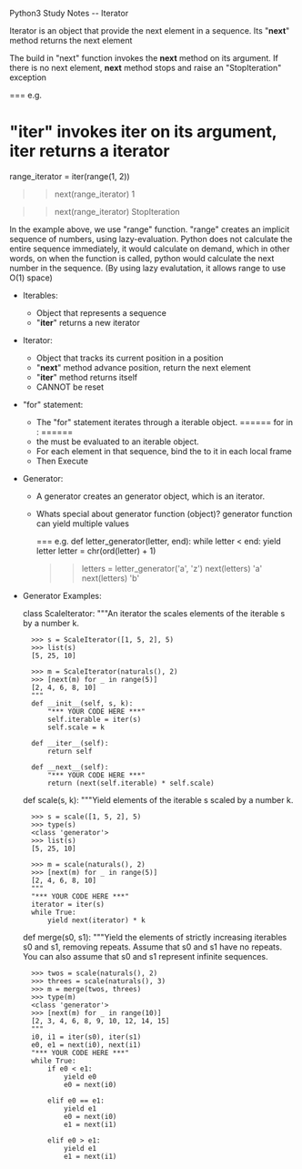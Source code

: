 Python3 Study Notes -- Iterator

Iterator is an object that provide the next element in a sequence.
Its "__next__" method returns the next element

The build in "next" function invokes the __next__ method on its argument.
If there is no next element, __next__ method stops and raise an "StopIteration" exception

=== e.g.
# "iter" invokes __iter__ on its argument, __iter__ returns a iterator
range_iterator = iter(range(1, 2)) 
>> next(range_iterator)
1

>> next(range_iterator)
StopIteration

In the example above, we use "range" function. "range" creates an implicit sequence of numbers, using lazy-evaluation. Python does not calculate the entire sequence immediately, it would calculate on demand, which in other words, on when the function is called, python would calculate the next number in the sequence. (By using lazy evalutation, it allows range to use O(1) space)

+ Iterables:
	- Object that represents a sequence
	- "__iter__" returns a new iterator

+ Iterator:
	- Object that tracks its current position in a position
	- "__next__" method advance position, return the next element
	- "__iter__" method returns itself
	- CANNOT be reset

+ "for" statement:
	- The "for" statement iterates through a iterable object.
	======
	for <name> in <expression>:
		<suit>
	======
	- the <expression> must be evaluated to an iterable object.
	- For each element in that sequence, bind the <name> to it in each local frame
	- Then Execute <suite>

+ Generator:
	- A generator creates an generator object, which is an iterator.
	- Whats special about generator function (object)?
		generator function can yield multiple values

		=== e.g.
		def letter_generator(letter, end):
			while letter < end:
				yield letter
				letter = chr(ord(letter) + 1)

		>> letters = letter_generator('a', 'z')
		>> next(letters)
		'a'
		>> next(letters)
		'b'


+ Generator Examples:

	class ScaleIterator:
	    """An iterator the scales elements of the iterable s by a number k.

	    >>> s = ScaleIterator([1, 5, 2], 5)
	    >>> list(s)
	    [5, 25, 10]

	    >>> m = ScaleIterator(naturals(), 2)
	    >>> [next(m) for _ in range(5)]
	    [2, 4, 6, 8, 10]
	    """
	    def __init__(self, s, k):
	        "*** YOUR CODE HERE ***"
	        self.iterable = iter(s)
	        self.scale = k

	    def __iter__(self):
	        return self

	    def __next__(self):
	        "*** YOUR CODE HERE ***"
	        return (next(self.iterable) * self.scale)


	def scale(s, k):
	    """Yield elements of the iterable s scaled by a number k.

	    >>> s = scale([1, 5, 2], 5)
	    >>> type(s)
	    <class 'generator'>
	    >>> list(s)
	    [5, 25, 10]

	    >>> m = scale(naturals(), 2)
	    >>> [next(m) for _ in range(5)]
	    [2, 4, 6, 8, 10]
	    """
	    "*** YOUR CODE HERE ***"
	    iterator = iter(s)
	    while True:
	        yield next(iterator) * k


	def merge(s0, s1):
	    """Yield the elements of strictly increasing iterables s0 and s1, removing
	    repeats. Assume that s0 and s1 have no repeats. You can also assume that s0
	    and s1 represent infinite sequences.

	    >>> twos = scale(naturals(), 2)
	    >>> threes = scale(naturals(), 3)
	    >>> m = merge(twos, threes)
	    >>> type(m)
	    <class 'generator'>
	    >>> [next(m) for _ in range(10)]
	    [2, 3, 4, 6, 8, 9, 10, 12, 14, 15]
	    """
	    i0, i1 = iter(s0), iter(s1)
	    e0, e1 = next(i0), next(i1)
	    "*** YOUR CODE HERE ***"
	    while True:
	        if e0 < e1:
	            yield e0
	            e0 = next(i0)

	        elif e0 == e1:
	            yield e1
	            e0 = next(i0)
	            e1 = next(i1)
	            
	        elif e0 > e1:
	            yield e1
	            e1 = next(i1)

